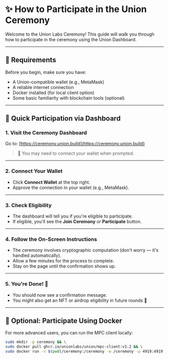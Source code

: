 # ✨ How to Participate in the Union Ceremony

Welcome to the Union Labs Ceremony! This guide will walk you through how to participate in the ceremony using the Union Dashboard.

---

## 🧾 Requirements

Before you begin, make sure you have:

- A Union-compatible wallet (e.g., MetaMask)
- A reliable internet connection
- Docker installed (for local client option)
- Some basic familiarity with blockchain tools (optional)

---

## 🚀 Quick Participation via Dashboard

### 1. **Visit the Ceremony Dashboard**
Go to: [https://ceremony.union.build](https://ceremony.union.build)

> 📌 You may need to connect your wallet when prompted.

---

### 2. **Connect Your Wallet**
- Click **Connect Wallet** at the top right.
- Approve the connection in your wallet (e.g., MetaMask).

---

### 3. **Check Eligibility**
- The dashboard will tell you if you're eligible to participate.
- If eligible, you'll see the **Join Ceremony** or **Participate** button.

---

### 4. **Follow the On-Screen Instructions**
- The ceremony involves cryptographic computation (don't worry — it's handled automatically).
- Allow a few minutes for the process to complete.
- Stay on the page until the confirmation shows up.

---

### 5. **You're Done! 🎉**
- You should now see a confirmation message.
- You might also get an NFT or airdrop eligibility in future rounds 👀

---

## 🐳 Optional: Participate Using Docker

For more advanced users, you can run the MPC client locally:

```bash
sudo mkdir -p ceremony && \
sudo docker pull ghcr.io/unionlabs/union/mpc-client:v1.2 && \
sudo docker run -v $(pwd)/ceremony:/ceremony -w /ceremony -p 4919:4919 --rm -it ghcr.io/unionlabs/union/mpc-client:v1.2

